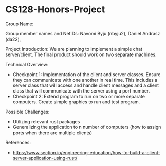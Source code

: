 # CS128-Honors-Project
Group Name: 

Group member names and NetIDs: Navomi Byju (nbyju2), Daniel Andrasz (da22),

Project Introduction: We are planning to implement a simple chat server/client. The final product should work on two separate machines.

Technical Overview:
- Checkpoint 1: Implementation of the client and server classes. Ensure they can communicate with one another in real time. This includes a server class that will access and handle client messages and a client class that will communicate with the server using a port number.
- Checkpoint 2: Extend program to run on two or more separate computers. Create simple graphics to run and test program.

Possible Challenges: 
- Utilizing relevant rust packages
- Generalizing the application to n number of computers (how to assign ports when there are multiple clients)

References: 
- https://www.section.io/engineering-education/how-to-build-a-client-server-application-using-rust/
